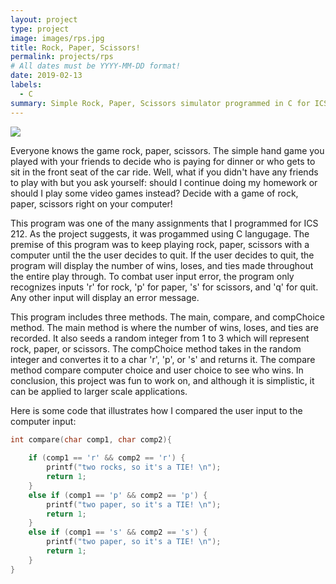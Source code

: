 ```yaml
---
layout: project
type: project
image: images/rps.jpg
title: Rock, Paper, Scissors!
permalink: projects/rps
# All dates must be YYYY-MM-DD format!
date: 2019-02-13
labels:
  - C
summary: Simple Rock, Paper, Scissors simulator programmed in C for ICS 212.
---
```


<img class="ui medium right floated rounded image" src=" isaiahstarkey.github.io/images/rps ex.PNG">

Everyone knows the game rock, paper, scissors. The simple hand game you played with your friends to decide who is paying for dinner or who gets to sit in the front seat of the car ride. Well, what if you didn't have any friends to play with but you ask yourself: should I continue doing my homework or should I play some video games instead? Decide with a game of rock, paper, scissors right on your computer!

This program was one of the many assignments that I programmed for ICS 212. As the project suggests, it was progammed using C langugage. The premise of this program was to keep playing rock, paper, scissors with a computer until the the user decides to quit. If the user decides to quit, the program will display the number of wins, loses, and ties made throughout the entire play through. To combat user input error, the program only recognizes inputs 'r' for rock, 'p' for paper, 's' for scissors, and 'q' for quit. Any other input will display an error message. 

This program includes three methods. The main, compare, and compChoice method. The main method is where the number of wins, loses, and ties are recorded. It also seeds a random integer from 1 to 3 which will represent rock, paper, or scissors. The compChoice method takes in the random integer and convertes it to a char 'r', 'p', or 's' and returns it. The compare method compare computer choice and user choice to see who wins. In conclusion, this project was fun to work on, and although it is simplistic, it can be applied to larger scale applications.

Here is some code that illustrates how I compared the user input to the computer input:

```c
int compare(char comp1, char comp2){
	 
	if (comp1 == 'r' && comp2 == 'r') {
		printf("two rocks, so it's a TIE! \n");
		return 1;
	}
	else if (comp1 == 'p' && comp2 == 'p') {
		printf("two paper, so it's a TIE! \n");
		return 1;
	}
	else if (comp1 == 's' && comp2 == 's') {
		printf("two paper, so it's a TIE! \n");
		return 1;
	}
}
```




